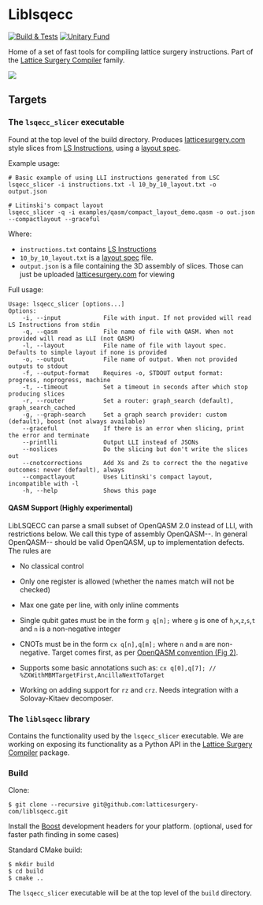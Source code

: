# Liblsqecc

[![Build & Tests](https://github.com/latticesurgery-com/liblsqecc/actions/workflows/build_and_test.yml/badge.svg)](https://github.com/latticesurgery-com/liblsqecc/actions/workflows/build_and_test.yml)
[![Unitary Fund](https://img.shields.io/badge/Supported%20By-Unitary%20Fund-FFFF00.svg)](https://unitary.fund)

Home of a set of fast tools for compiling lattice surgery instructions. Part of the [Lattice Surgery Compiler](https://github.com/latticesurgery-com/lattice-surgery-compiler) family.

![](https://user-images.githubusercontent.com/36427091/193476068-eddfea28-3d91-4398-8de4-3a55bb43faa7.gif)

## Targets
### The `lsqecc_slicer` executable

Found at the top level of the build directory. Produces [latticesurgery.com](https://latticesurgery.com) style slices from [LS Instructions](https://github.com/latticesurgery-com/lattice-surgery-compiler/issues/246), using a [layout spec](https://github.com/latticesurgery-com/lattice-surgery-compiler/issues/250).
 
Example usage: 

```shell
# Basic example of using LLI instructions generated from LSC
lsqecc_slicer -i instructions.txt -l 10_by_10_layout.txt -o output.json

# Litinski's compact layout
lsqecc_slicer -q -i examples/qasm/compact_layout_demo.qasm -o out.json --compactlayout --graceful
```
Where:
 * `instructions.txt` contains [LS Instructions](https://github.com/latticesurgery-com/lattice-surgery-compiler/issues/246)
 * `10_by_10_layout.txt` is a [layout spec](https://github.com/latticesurgery-com/lattice-surgery-compiler/issues/250) file.
 * `output.json` is a file containing the 3D assembly of slices. Those can just be uploaded [latticesurgery.com](https://latticesurgery.com) for viewing

Full usage:
```
Usage: lsqecc_slicer [options...]
Options:
    -i, --input            File with input. If not provided will read LS Instructions from stdin
    -q, --qasm             File name of file with QASM. When not provided will read as LLI (not QASM)
    -l, --layout           File name of file with layout spec. Defaults to simple layout if none is provided
    -o, --output           File name of output. When not provided outputs to stdout
    -f, --output-format    Requires -o, STDOUT output format: progress, noprogress, machine
    -t, --timeout          Set a timeout in seconds after which stop producing slices
    -r, --router           Set a router: graph_search (default), graph_search_cached
    -g, --graph-search     Set a graph search provider: custom (default), boost (not always available)
    --graceful             If there is an error when slicing, print the error and terminate
    --printlli             Output LLI instead of JSONs
    --noslices             Do the slicing but don't write the slices out
    --cnotcorrections      Add Xs and Zs to correct the the negative outcomes: never (default), always
    --compactlayout        Uses Litinski's compact layout, incompatible with -l
    -h, --help             Shows this page           
```
#### QASM Support (Highly experimental)
LibLSQECC can parse a small subset of OpenQASM 2.0 instead of LLI, with restrictions below. We call this type of assembly OpenQASM--. In general OpenQASM-- should be valid OpenQASM, up to implementation defects. The rules are 
 * No classical control
 * Only one register is allowed (whether the names match will not be checked)
 * Max one gate per line, with only inline comments
 * Single qubit gates must be in the form `g q[n];` where `g` is one of `h`,`x`,`z`,`s`,`t` and `n` is a non-negative integer
 * CNOTs must be in the form `cx q[n],q[m];` where `n` and `m` are non-negative. Target comes first, as per [OpenQASM convention (Fig 2)](https://arxiv.org/pdf/1707.03429.pdf).
 * Supports some basic annotations such as: `cx q[0],q[7]; // %ZXWithMBMTargetFirst,AncillaNextToTarget`

 * Working on adding support for `rz` and `crz`. Needs integration with a Solovay-Kitaev decomposer.

### The `liblsqecc` library

Contains the functionality used by the `lsqecc_slicer` executable. We are working on exposing its functionality as a Python API in the [Lattice Surgery Compiler](https://github.com/latticesurgery-com/lattice-surgery-compiler) package.

### Build
Clone:
```shell
$ git clone --recursive git@github.com:latticesurgery-com/liblsqecc.git 
```

Install the [Boost](https://www.boost.org/) development headers for your platform. (optional, used for faster path finding in some cases)

Standard CMake build:
```shell
$ mkdir build
$ cd build
$ cmake ..
```

The `lsqecc_slicer` executable will be at the top level of the `build` directory.
